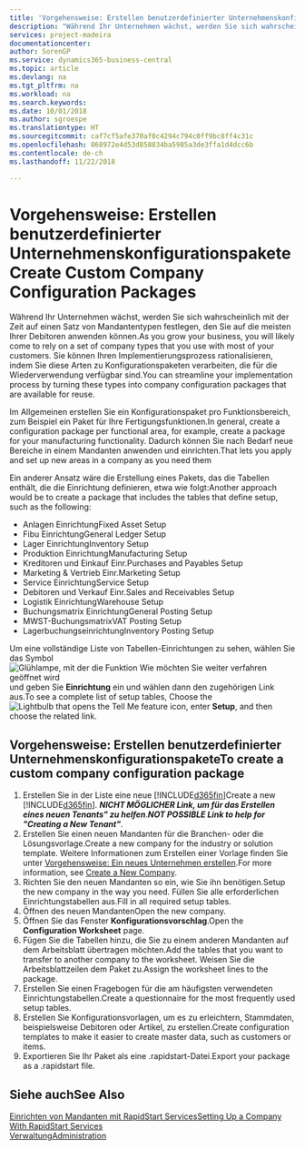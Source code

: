 ```yaml
---
title: 'Vorgehensweise: Erstellen benutzerdefinierter Unternehmenskonfigurationspakete | Microsoft Docs'
description: "Während Ihr Unternehmen wächst, werden Sie sich wahrscheinlich mit der Zeit auf einen Satz von Mandantentypen festlegen, den Sie auf die meisten Ihrer Debitoren anwenden können. Sie können Ihren Implementierungsprozess rationalisieren, indem Sie diese Arten zu Konfigurationspaketen verarbeiten, die für die Wiederverwendung verfügbar sind."
services: project-madeira
documentationcenter: 
author: SorenGP
ms.service: dynamics365-business-central
ms.topic: article
ms.devlang: na
ms.tgt_pltfrm: na
ms.workload: na
ms.search.keywords: 
ms.date: 10/01/2018
ms.author: sgroespe
ms.translationtype: HT
ms.sourcegitcommit: caf7cf5afe370af0c4294c794c0ff9bc8ff4c31c
ms.openlocfilehash: 868972e4d53d858834ba5985a3de3ffa1d4dcc6b
ms.contentlocale: de-ch
ms.lasthandoff: 11/22/2018

---
```

# <a name="create-custom-company-configuration-packages"></a><span data-ttu-id="73067-104">Vorgehensweise: Erstellen benutzerdefinierter Unternehmenskonfigurationspakete</span><span class="sxs-lookup"><span data-stu-id="73067-104">Create Custom Company Configuration Packages</span></span>
<span data-ttu-id="73067-105">Während Ihr Unternehmen wächst, werden Sie sich wahrscheinlich mit der Zeit auf einen Satz von Mandantentypen festlegen, den Sie auf die meisten Ihrer Debitoren anwenden können.</span><span class="sxs-lookup"><span data-stu-id="73067-105">As you grow your business, you will likely come to rely on a set of company types that you use with most of your customers.</span></span> <span data-ttu-id="73067-106">Sie können Ihren Implementierungsprozess rationalisieren, indem Sie diese Arten zu Konfigurationspaketen verarbeiten, die für die Wiederverwendung verfügbar sind.</span><span class="sxs-lookup"><span data-stu-id="73067-106">You can streamline your implementation process by turning these types into company configuration packages that are available for reuse.</span></span>  

<span data-ttu-id="73067-107">Im Allgemeinen erstellen Sie ein Konfigurationspaket pro Funktionsbereich, zum Beispiel ein Paket für Ihre Fertigungsfunktionen.</span><span class="sxs-lookup"><span data-stu-id="73067-107">In general, create a configuration package per functional area, for example, create a package for your manufacturing functionality.</span></span> <span data-ttu-id="73067-108">Dadurch können Sie nach Bedarf neue Bereiche in einem Mandanten anwenden und einrichten.</span><span class="sxs-lookup"><span data-stu-id="73067-108">That lets you apply and set up new areas in a company as you need them</span></span>  

<span data-ttu-id="73067-109">Ein anderer Ansatz wäre die Erstellung eines Pakets, das die Tabellen enthält, die die Einrichtung definieren, etwa wie folgt:</span><span class="sxs-lookup"><span data-stu-id="73067-109">Another approach would be to create a package that includes the tables that define setup, such as the following:</span></span>  

-   <span data-ttu-id="73067-110">Anlagen Einrichtung</span><span class="sxs-lookup"><span data-stu-id="73067-110">Fixed Asset Setup</span></span>  
-   <span data-ttu-id="73067-111">Fibu Einrichtung</span><span class="sxs-lookup"><span data-stu-id="73067-111">General Ledger Setup</span></span>  
-   <span data-ttu-id="73067-112">Lager Einrichtung</span><span class="sxs-lookup"><span data-stu-id="73067-112">Inventory Setup</span></span>  
-   <span data-ttu-id="73067-113">Produktion Einrichtung</span><span class="sxs-lookup"><span data-stu-id="73067-113">Manufacturing Setup</span></span>  
-   <span data-ttu-id="73067-114">Kreditoren und Einkauf Einr.</span><span class="sxs-lookup"><span data-stu-id="73067-114">Purchases and Payables Setup</span></span>  
-   <span data-ttu-id="73067-115">Marketing & Vertrieb Einr.</span><span class="sxs-lookup"><span data-stu-id="73067-115">Marketing Setup</span></span>  
-   <span data-ttu-id="73067-116">Service Einrichtung</span><span class="sxs-lookup"><span data-stu-id="73067-116">Service Setup</span></span>  
-   <span data-ttu-id="73067-117">Debitoren und Verkauf Einr.</span><span class="sxs-lookup"><span data-stu-id="73067-117">Sales and Receivables Setup</span></span>  
-   <span data-ttu-id="73067-118">Logistik Einrichtung</span><span class="sxs-lookup"><span data-stu-id="73067-118">Warehouse Setup</span></span>  
-   <span data-ttu-id="73067-119">Buchungsmatrix Einrichtung</span><span class="sxs-lookup"><span data-stu-id="73067-119">General Posting Setup</span></span>  
-   <span data-ttu-id="73067-120">MWST-Buchungsmatrix</span><span class="sxs-lookup"><span data-stu-id="73067-120">VAT Posting Setup</span></span>  
-   <span data-ttu-id="73067-121">Lagerbuchungseinrichtung</span><span class="sxs-lookup"><span data-stu-id="73067-121">Inventory Posting Setup</span></span>  

<span data-ttu-id="73067-122">Um eine vollständige Liste von Tabellen-Einrichtungen zu sehen, wählen Sie das Symbol ![Glühlampe, mit der die Funktion Wie möchten Sie weiter verfahren geöffnet wird](media/ui-search/search_small.png "Wie möchten Sie weiter verfahren") und geben Sie **Einrichtung** ein und wählen dann den zugehörigen Link aus.</span><span class="sxs-lookup"><span data-stu-id="73067-122">To see a complete list of setup tables, Choose the ![Lightbulb that opens the Tell Me feature](media/ui-search/search_small.png "Tell me what you want to do") icon, enter **Setup**, and then choose the related link.</span></span>  

## <a name="to-create-a-custom-company-configuration-package"></a><span data-ttu-id="73067-123">Vorgehensweise: Erstellen benutzerdefinierter Unternehmenskonfigurationspakete</span><span class="sxs-lookup"><span data-stu-id="73067-123">To create a custom company configuration package</span></span>  
1.  <span data-ttu-id="73067-124">Erstellen Sie in der Liste eine neue [!INCLUDE[d365fin](includes/d365fin_md.md)]</span><span class="sxs-lookup"><span data-stu-id="73067-124">Create a new [!INCLUDE[d365fin](includes/d365fin_md.md)].</span></span> <span data-ttu-id="73067-125">***NICHT MÖGLICHER Link, um für das Erstellen eines neuen Tenants" zu helfen***.</span><span class="sxs-lookup"><span data-stu-id="73067-125">***NOT POSSIBLE Link to help for "Creating a New Tenant"***.</span></span>   
2.  <span data-ttu-id="73067-126">Erstellen Sie einen neuen Mandanten für die Branchen- oder die Lösungsvorlage.</span><span class="sxs-lookup"><span data-stu-id="73067-126">Create a new company for the industry or solution template.</span></span> <span data-ttu-id="73067-127">Weitere Informationen zum Erstellen einer Vorlage finden Sie unter [Vorgehensweise: Ein neues Unternehmen  erstellen](admin-how-to-create-a-new-company.md).</span><span class="sxs-lookup"><span data-stu-id="73067-127">For more information, see [Create a New Company](admin-how-to-create-a-new-company.md).</span></span>  
3.  <span data-ttu-id="73067-128">Richten Sie den neuen Mandanten so ein, wie Sie ihn benötigen.</span><span class="sxs-lookup"><span data-stu-id="73067-128">Setup the new company in the way you need.</span></span> <span data-ttu-id="73067-129">Füllen Sie alle erforderlichen Einrichtungstabellen aus.</span><span class="sxs-lookup"><span data-stu-id="73067-129">Fill in all required setup tables.</span></span>  
4.  <span data-ttu-id="73067-130">Öffnen des neuen Mandanten</span><span class="sxs-lookup"><span data-stu-id="73067-130">Open the new company.</span></span>
5. <span data-ttu-id="73067-131">Öffnen Sie das Fenster **Konfigurationsvorschlag**.</span><span class="sxs-lookup"><span data-stu-id="73067-131">Open the **Configuration Worksheet** page.</span></span>  
6.  <span data-ttu-id="73067-132">Fügen Sie die Tabellen hinzu, die Sie zu einem anderen Mandanten auf dem Arbeitsblatt übertragen möchten.</span><span class="sxs-lookup"><span data-stu-id="73067-132">Add the tables that you want to transfer to another company to the worksheet.</span></span> <span data-ttu-id="73067-133">Weisen Sie die Arbeitsblattzeilen dem Paket zu.</span><span class="sxs-lookup"><span data-stu-id="73067-133">Assign the worksheet lines to the package.</span></span>  
7.  <span data-ttu-id="73067-134">Erstellen Sie einen Fragebogen für die am häufigsten verwendeten Einrichtungstabellen.</span><span class="sxs-lookup"><span data-stu-id="73067-134">Create a questionnaire for the most frequently used setup tables.</span></span>  
8.  <span data-ttu-id="73067-135">Erstellen Sie Konfigurationsvorlagen, um es zu erleichtern, Stammdaten, beispielsweise Debitoren oder Artikel, zu erstellen.</span><span class="sxs-lookup"><span data-stu-id="73067-135">Create configuration templates to make it easier to create master data, such as customers or items.</span></span>  
9.  <span data-ttu-id="73067-136">Exportieren Sie Ihr Paket als eine .rapidstart-Datei.</span><span class="sxs-lookup"><span data-stu-id="73067-136">Export your package as a .rapidstart file.</span></span>  

## <a name="see-also"></a><span data-ttu-id="73067-137">Siehe auch</span><span class="sxs-lookup"><span data-stu-id="73067-137">See Also</span></span>  
[<span data-ttu-id="73067-138">Einrichten von Mandanten mit RapidStart Services</span><span class="sxs-lookup"><span data-stu-id="73067-138">Setting Up a Company With RapidStart Services</span></span>](admin-set-up-a-company-with-rapidstart.md)  
[<span data-ttu-id="73067-139">Verwaltung</span><span class="sxs-lookup"><span data-stu-id="73067-139">Administration</span></span>](admin-setup-and-administration.md)

